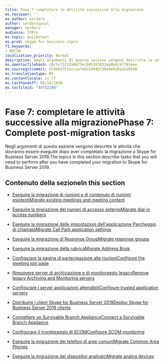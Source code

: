 ```yaml
---
title: Fase 7 completare le attività successive alla migrazione
ms.reviewer: ''
ms.author: serdars
author: serdarsoysal
manager: serdars
audience: ITPro
ms.topic: quickstart
ms.prod: skype-for-business-itpro
f1.keywords:
- NOCSH
localization_priority: Normal
description: Negli argomenti di questa sezione vengono descritte le attività che dovranno essere eseguite dopo aver completato la migrazione a Skype for Business Server 2019.
ms.openlocfilehash: c0c5c73212ab6f5ecb85383032ea9bdc97703eee
ms.sourcegitcommit: 62946d7515ccaa7a622d44b736e9e919a2e102d0
ms.translationtype: MT
ms.contentlocale: it-IT
ms.lasthandoff: 06/16/2020
ms.locfileid: "44752298"
---
```

# <a name="phase-7-complete-post-migration-tasks"></a><span data-ttu-id="8a364-103">Fase 7: completare le attività successive alla migrazione</span><span class="sxs-lookup"><span data-stu-id="8a364-103">Phase 7: Complete post-migration tasks</span></span>

<span data-ttu-id="8a364-104">Negli argomenti di questa sezione vengono descritte le attività che dovranno essere eseguite dopo aver completato la migrazione a Skype for Business Server 2019.</span><span class="sxs-lookup"><span data-stu-id="8a364-104">The topics in this section describe tasks that you will need to perform after you have completed your migration to Skype for Business Server 2019.</span></span>
  
## <a name="in-this-section"></a><span data-ttu-id="8a364-105">Contenuto della sezione</span><span class="sxs-lookup"><span data-stu-id="8a364-105">In this section</span></span>

- [<span data-ttu-id="8a364-106">Eseguire la migrazione di riunioni e di contenuto di riunioni esistenti</span><span class="sxs-lookup"><span data-stu-id="8a364-106">Migrate existing meetings and meeting content</span></span>](migrate-existing-meetings-and-meeting-content.md)
    
- [<span data-ttu-id="8a364-107">Eseguire la migrazione dei numeri di accesso esterno</span><span class="sxs-lookup"><span data-stu-id="8a364-107">Migrate dial-in access numbers</span></span>](migrate-dial-in-access-numbers.md)
    
- [<span data-ttu-id="8a364-108">Eseguire la migrazione delle impostazioni dell'applicazione Parcheggio di chiamata</span><span class="sxs-lookup"><span data-stu-id="8a364-108">Migrate Call Park application settings</span></span>](migrate-call-park-application-settings.md)
    
- [<span data-ttu-id="8a364-109">Eseguire la migrazione di Response Group</span><span class="sxs-lookup"><span data-stu-id="8a364-109">Migrate response groups</span></span>](migrate-response-groups.md)
    
- [<span data-ttu-id="8a364-110">Eseguire la migrazione della rubrica</span><span class="sxs-lookup"><span data-stu-id="8a364-110">Migrate Address Book</span></span>](migrate-address-book.md)
    
- [<span data-ttu-id="8a364-111">Configurare la pagina di partecipazione alle riunioni</span><span class="sxs-lookup"><span data-stu-id="8a364-111">Configure the meeting join page</span></span>](configure-the-meeting-join-page.md)
    
- [<span data-ttu-id="8a364-112">Rimuovere server di archiviazione e di monitoraggio legacy</span><span class="sxs-lookup"><span data-stu-id="8a364-112">Remove legacy Archiving and Monitoring servers</span></span>](remove-legacy-archiving-and-monitoring-servers.md)
    
- [<span data-ttu-id="8a364-113">Configurare i server applicazioni attendibili</span><span class="sxs-lookup"><span data-stu-id="8a364-113">Configure trusted application servers</span></span>](configure-trusted-application-servers.md)
    
- [<span data-ttu-id="8a364-114">Distribuire i client Skype for Business Server 2019</span><span class="sxs-lookup"><span data-stu-id="8a364-114">Deploy Skype for Business Server 2019 clients</span></span>](deploy-clients.md)
    
- [<span data-ttu-id="8a364-115">Connettere un Survivable Branch Appliance</span><span class="sxs-lookup"><span data-stu-id="8a364-115">Connect a Survivable Branch Appliance</span></span>](connect-a-survivable-branch-appliance.md)
    
- [<span data-ttu-id="8a364-116">Configurare il monitoraggio di SCOM</span><span class="sxs-lookup"><span data-stu-id="8a364-116">Configure SCOM monitoring</span></span>](configure-scom-monitoring.md)
    
- [<span data-ttu-id="8a364-117">Eseguire la migrazione dei telefoni di aree comuni</span><span class="sxs-lookup"><span data-stu-id="8a364-117">Migrate Common Area Phones</span></span>](migrate-common-area-phones.md)
    
- [<span data-ttu-id="8a364-118">Eseguire la migrazione dei dispositivi analogici</span><span class="sxs-lookup"><span data-stu-id="8a364-118">Migrate analog devices</span></span>](migrate-analog-devices.md)
    

